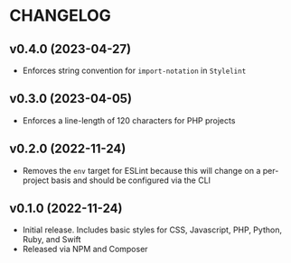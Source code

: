 # CHANGELOG

## v0.4.0 (2023-04-27)

- Enforces string convention for `import-notation` in `Stylelint`

## v0.3.0 (2023-04-05)

- Enforces a line-length of 120 characters for PHP projects

## v0.2.0 (2022-11-24)

- Removes the `env` target for ESLint because this will change on a per-project basis and should be configured via the CLI

## v0.1.0 (2022-11-24)

- Initial release. Includes basic styles for CSS, Javascript, PHP, Python, Ruby, and Swift
- Released via NPM and Composer
